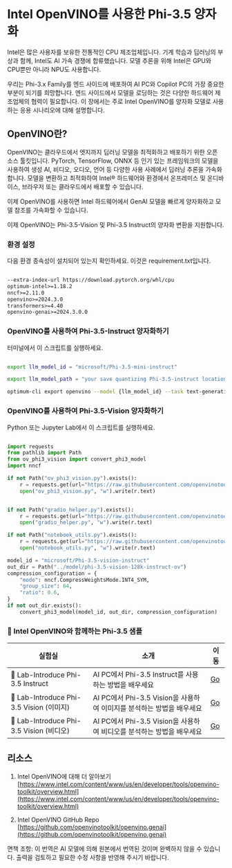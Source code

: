 # **Intel OpenVINO를 사용한 Phi-3.5 양자화**

Intel은 많은 사용자를 보유한 전통적인 CPU 제조업체입니다. 기계 학습과 딥러닝의 부상과 함께, Intel도 AI 가속 경쟁에 합류했습니다. 모델 추론을 위해 Intel은 GPU와 CPU뿐만 아니라 NPU도 사용합니다.

우리는 Phi-3.x Family를 엔드 사이드에 배포하여 AI PC와 Copilot PC의 가장 중요한 부분이 되기를 희망합니다. 엔드 사이드에서 모델을 로딩하는 것은 다양한 하드웨어 제조업체의 협력이 필요합니다. 이 장에서는 주로 Intel OpenVINO를 양자화 모델로 사용하는 응용 시나리오에 대해 설명합니다.


## **OpenVINO란?**

OpenVINO는 클라우드에서 엣지까지 딥러닝 모델을 최적화하고 배포하기 위한 오픈 소스 툴킷입니다. PyTorch, TensorFlow, ONNX 등 인기 있는 프레임워크의 모델을 사용하여 생성 AI, 비디오, 오디오, 언어 등 다양한 사용 사례에서 딥러닝 추론을 가속화합니다. 모델을 변환하고 최적화하여 Intel® 하드웨어와 환경에서 온프레미스 및 온디바이스, 브라우저 또는 클라우드에서 배포할 수 있습니다.

이제 OpenVINO를 사용하면 Intel 하드웨어에서 GenAI 모델을 빠르게 양자화하고 모델 참조를 가속화할 수 있습니다.

이제 OpenVINO는 Phi-3.5-Vision 및 Phi-3.5 Instruct의 양자화 변환을 지원합니다.

### **환경 설정**

다음 환경 종속성이 설치되어 있는지 확인하세요. 이것은 requirement.txt입니다.

```txt

--extra-index-url https://download.pytorch.org/whl/cpu
optimum-intel>=1.18.2
nncf>=2.11.0
openvino>=2024.3.0
transformers>=4.40
openvino-genai>=2024.3.0.0

```

### **OpenVINO를 사용하여 Phi-3.5-Instruct 양자화하기**

터미널에서 이 스크립트를 실행하세요.

```bash

export llm_model_id = "microsoft/Phi-3.5-mini-instruct"

export llm_model_path = "your save quantizing Phi-3.5-instruct location"

optimum-cli export openvino --model {llm_model_id} --task text-generation-with-past --weight-format int4 --group-size 128 --ratio 0.6  --sym  --trust-remote-code {llm_model_path}

```

### **OpenVINO를 사용하여 Phi-3.5-Vision 양자화하기**

Python 또는 Jupyter Lab에서 이 스크립트를 실행하세요.

```python

import requests
from pathlib import Path
from ov_phi3_vision import convert_phi3_model
import nncf

if not Path("ov_phi3_vision.py").exists():
    r = requests.get(url="https://raw.githubusercontent.com/openvinotoolkit/openvino_notebooks/latest/notebooks/phi-3-vision/ov_phi3_vision.py")
    open("ov_phi3_vision.py", "w").write(r.text)


if not Path("gradio_helper.py").exists():
    r = requests.get(url="https://raw.githubusercontent.com/openvinotoolkit/openvino_notebooks/latest/notebooks/phi-3-vision/gradio_helper.py")
    open("gradio_helper.py", "w").write(r.text)

if not Path("notebook_utils.py").exists():
    r = requests.get(url="https://raw.githubusercontent.com/openvinotoolkit/openvino_notebooks/latest/utils/notebook_utils.py")
    open("notebook_utils.py", "w").write(r.text)

model_id = "microsoft/Phi-3.5-vision-instruct"
out_dir = Path("../model/phi-3.5-vision-128k-instruct-ov")
compression_configuration = {
    "mode": nncf.CompressWeightsMode.INT4_SYM,
    "group_size": 64,
    "ratio": 0.6,
}
if not out_dir.exists():
    convert_phi3_model(model_id, out_dir, compression_configuration)

```

### **🤖 Intel OpenVINO와 함께하는 Phi-3.5 샘플**

| 실험실    | 소개 | 이동 |
| -------- | ------- |  ------- |
| 🚀 Lab-Introduce Phi-3.5 Instruct  | AI PC에서 Phi-3.5 Instruct를 사용하는 방법을 배우세요    |  [Go](../../../../../code/09.UpdateSamples/Aug/intel-phi35-instruct-zh.ipynb)    |
| 🚀 Lab-Introduce Phi-3.5 Vision (이미지) | AI PC에서 Phi-3.5 Vision을 사용하여 이미지를 분석하는 방법을 배우세요      |  [Go](../../../../../code/09.UpdateSamples/Aug/intel-phi35-vision-img.ipynb)    |
| 🚀 Lab-Introduce Phi-3.5 Vision (비디오)   | AI PC에서 Phi-3.5 Vision을 사용하여 비디오를 분석하는 방법을 배우세요    |  [Go](../../../../../code/09.UpdateSamples/Aug/intel-phi35-vision-video.ipynb)    |


## **리소스**

1. Intel OpenVINO에 대해 더 알아보기 [https://www.intel.com/content/www/us/en/developer/tools/openvino-toolkit/overview.html](https://www.intel.com/content/www/us/en/developer/tools/openvino-toolkit/overview.html)

2. Intel OpenVINO GitHub Repo [https://github.com/openvinotoolkit/openvino.genai](https://github.com/openvinotoolkit/openvino.genai)

면책 조항: 이 번역은 AI 모델에 의해 원본에서 번역된 것이며 완벽하지 않을 수 있습니다. 
출력을 검토하고 필요한 수정 사항을 반영해 주시기 바랍니다.